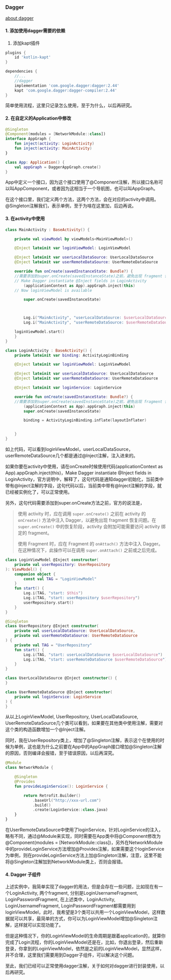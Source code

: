 ### Dagger

[about dagger](https://developer.android.com/training/dependency-injection/dagger-basics "https://developer.android.com/training/dependency-injection/dagger-basics")

#### 1. 添加使用dagger需要的依赖

1. 添加kapt插件

```gradle
plugins {
    id 'kotlin-kapt'
}

dependencies {
    //...
    //dagger
    implementation 'com.google.dagger:dagger:2.44'
    kapt 'com.google.dagger:dagger-compiler:2.44'
}
```

简单使用流程，这里只记录怎么使用，至于为什么，以后再研究。

#### 2. 在自定义的Application中修改

```kotlin
@Singleton
@Component(modules = [NetworkModule::class])
interface AppGraph {
    fun inject(activity: LoginActivity)
    fun inject(activity: MainActivity)
}

class App: Application() {
    val appGraph = DaggerAppGraph.create()
}
```

App中定义一个接口，因为这个接口使用了@Component注解，所以接口名称可以叫AppComponent，或者因为这相当于一个导航图，也可以叫AppGraph。

在这个接口里，我们定义两个方法，这两个方法，会在对应的activity中调用。@Singleton注解我们，表示单例，至于为啥在这里加，后边再说。

#### 3. 在activity中使用

```kotlin
class MainActivity : BaseActivity() {

    private val viewModel by viewModels<MainViewModel>()

    @Inject lateinit var loginViewModel: LoginViewModel

    @Inject lateinit var userLocalDataSource: UserLocalDataSource
    @Inject lateinit var userRemoteDataSource: UserRemoteDataSource

    override fun onCreate(savedInstanceState: Bundle?) {
	//需要添加到super.onCreate(savedInstanceState)之前，避免出现 fragment 恢复问题
	// Make Dagger instantiate @Inject fields in LoginActivity
        (applicationContext as App).appGraph.inject(this)
	// Now loginViewModel is available

        super.onCreate(savedInstanceState)



        Log.i("MainActivity", "userLocalDataSource: $userLocalDataSource ")
        Log.i("MainActivity", "userRemoteDataSource: $userRemoteDataSource ")

	loginViewModel.start()
    }
}
```

```kotlin
class LoginActivity : BaseActivity() {
    private lateinit var binding: ActivityLoginBinding

    @Inject lateinit var loginViewModel: LoginViewModel

    @Inject lateinit var userLocalDataSource: UserLocalDataSource
    @Inject lateinit var userRemoteDataSource: UserRemoteDataSource

    @Inject lateinit var loginService: LoginService

    override fun onCreate(savedInstanceState: Bundle?) {
	//需要添加到super.onCreate(savedInstanceState)之前，避免出现 fragment 恢复问题
        (applicationContext as App).appGraph.inject(this)
        super.onCreate(savedInstanceState)

        binding = ActivityLoginBinding.inflate(layoutInflater)


    }
}
```

如上代码，可以看到loginViewModel，userLocalDataSource，userRemoteDataSource几个都是通过@Inject注解，注入进来的。

如果你要在activity中使用，请在onCreate时候使用代码(applicationContext as App).appGraph.inject(this)，Make Dagger instantiate @Inject fields in LoginActivity，官方说明中，解释了，这句代码是通知dagger初始化，当前类中带有@Inject注解的字段，这句代码以后，当前类中带有@Inject注解的字段，就已经被实例化了，可以正常使用。

另外，这句代码需要添加到super.onCreate方法之前，官方的说法是，

> 使用 activity 时，应在调用 `super.onCreate()` 之前在 activity 的 `onCreate()` 方法中注入 Dagger，以避免出现 fragment 恢复问题。在 `super.onCreate()` 中的恢复阶段，activity 会附加可能需要访问 activity 绑定的 fragment。
>
> 使用 Fragment 时，应在 Fragment 的 `onAttach()` 方法中注入 Dagger。在这种情况下，此操作可以在调用 `super.onAttach()` 之前或之后完成。

```kotlin
class LoginViewModel @Inject constructor(
    private val userRepository: UserRepository
): ViewModel() {
    companion object {
        const val TAG = "LoginViewModel"
    }
    fun start() {
        Log.i(TAG, "start: $this")
        Log.i(TAG, "start: userRepository $userRepository")
        userRepository.start()
    }
}
```

```kotlin
@Singleton
class UserRepository @Inject constructor(
    private val userLocalDataSource: UserLocalDataSource,
    private val userRemoteDataSource: UserRemoteDataSource
) {
    private val TAG = "UserRepository"
    fun start() {
        Log.i(TAG, "start: userLocalDataSource $userLocalDataSource")
        Log.i(TAG, "start: userRemoteDataSource $userRemoteDataSource")
    }
}
```

```kotlin
class UserLocalDataSource @Inject constructor() {
}
```

```kotlin
class UserRemoteDataSource @Inject constructor(
	private val loginService: LoginService
) {
}
```

从以上LoginViewModel, UserRepository, UserLocalDataSource, UserRemoteDataSource几个类可以看到，如果要在其他类中使用注解，需要对这个类的构造函数增加一个@Inject注解。

同时，我在UserRepository类上，增加了@Singleton注解，表示这个在使用的时候为单例，这也是为什么之前要在App中的AppGraph接口增加@Singleton注解的原因，否则编译会报错，至于错误原因，以后再深究。

```kotlin
@Module
class NetworkModule {

    @Singleton
    @Provides
    fun provideLoginService(): LoginService {

        return Retrofit.Builder()
            .baseUrl("http://xxx-url.com")
            .build()
            .create(LoginService::class.java)
    }
}
```

在UserRemoteDataSource中使用了loginService，针对LoginService的注入，略有不同，通过@Module来实现，同时需要在App类中将@Component修改为@Component(modules = [NetworkModule::class])，另外在NetworkModule中的provideLoginService方法增加@Provides注解，如果需要这个loginService为单例，则在provideLoginService方法上加@Singleton注解，注意，这里不能将@Singleton注解加到NetworkModule类上，否则会报错。

#### 4. Dagger 子组件

上述实例中，我简单实现了dagger的用法，但是会存在一些问题，比如现在有一个LoginActivity, 两个fragment, 分别是LoginUsernameFragment, LoginPasswordFragment, 在上述类中，LoginActivity, LoginUsernameFragment, LoginPasswordFragment都需要用到loginViewModel，此时，我希望是3个类可以共用一个LoginViewModel，这样数据就可以共享，最简单的方式，你可以为LoginViewModel增加@Singleton注解，这样就可以实现功能了。

但是这种情况下，你的LoginViewModel的生命周期是跟着application的，就算你完成了Login流程，你的LoginViewModel还是在，比如，你退出登录，然后重新登录，你拿到的LoginViewModel，依然是之前的LoginViewModel，显然这样，并不合理，这里我们需要用到Dagger子组件，可以解决这个问题。













至此，我们已经可以正常使用dagger注解，关于如何对dagger进行封装使用，以后再研究。
